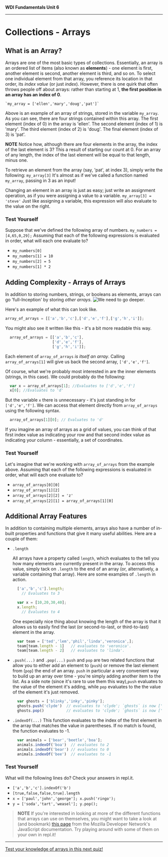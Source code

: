 **WDI Fundamentals Unit 6**

---

# Collections - Arrays
## What is an Array?
  Arrays are one of the most basic types of collections. Essentially, an array is an ordered list of items (also known as **elements**) - one element is first, another element is second, another element is third, and so on. To select one individual element from that array, you reference its location in that order, its *index value* (or just *index*). However, there is one quirk that often throws people off about arrays: rather than starting at 1, **the first position in an array has an index of 0**.

    `my_array = ['ellen','mary','doug','pat']`
  Above is an example of an array of strings, stored in the variable `my_array`. As you can see, there are four strings contained within this array.
  The first element (index of 0) in the array is 'ellen'.
  The second element (index of 1) is 'mary'.
  The third element (index of 2) is 'doug'.
  The final element (index of 3) is 'pat'.

**NOTE** Notice how, although there are four elements in the array, the index of the last element is 3? This a result of starting our count at 0. For an array of any length, the index of the last element will be equal to that length, minus one.

  To retrieve an element from the array (say, 'pat', at index 3), simply write the following:
    `my_array[3]`
  It's almost as if we've called a function named `my_array`, passing in 3 as an input!

  Changing an element in an array is just as easy; just write an assignment operation, as if you were assigning a value to a variable.
    `my_array[3] = 'steve'`
  Just like assigning a variable, this expression will also evaluate to the value on the right.

  ### Test Yourself
  Suppose that we've defined the following array of numbers.
    `my_numbers = [4,65,0,29];`
  Assuming that each of the following expressions is evaluated in order, what will each one evaluate to?
  * `my_numbers[0]`
  * `my_numbers[1] = 10`
  * `my_numbers[2] = 5`
  * `my_numbers[1] * 2`

## Adding Complexity - Arrays of Arrays
  In addition to storing numbers, strings, or booleans as elements, arrays can go 'full-Inception' by storing *other arrays*.
    ![We need to go deeper.](http://i1.kym-cdn.com/photos/images/newsfeed/000/531/557/a88.jpg)

  Here's an example of what this can look like.
  ```javascript
  array_of_arrays = [['a','b','c'],['d','e','f'],['g','h','i']];
  ```
  You might also see it written like this - it's a bit more readable this way.
  ```javascript
    array_of_arrays = [['a','b','c'],
                       ['d','e','f'],
                       ['g','h','i']];
  ```
  Each element of `array_of_arrays` *is itself an array*. Calling `array_of_arrays[1]` will give us back the second array, `['d','e','f']`.

  Of course, what we're probably most interested in are the inner elements (strings, in this case). We could probably do the following:
  ```javascript
    var x = array_of_arrays[1]; //Evaluates to ['d','e','f']
    x[0]; //Evaluates to 'd'
  ```
  But the variable `x` there is unnecessary - it's just standing in for `['d','e','f']`. We can access that element directly from `array_of_arrays` using the following syntax.
  ```javascript
    array_of_arrays[1][0]; // Evaluates to 'd'
  ```
  If you imagine an array of arrays as a grid of values, you can think of that first index value as indicating your row and that second index value as indicating your column - essentially, a set of coordinates.

 ### Test Yourself
 Let's imagine that we're working with `array_of_arrays` from the example above. Assuming that each of the following expressions is evaluated in order, what will each one evaluate to?
 * `array_of_arrays[0][0]`
 * `array_of_arrays[1][2]`
 * `array_of_arrays[2][2] = 'z'`
 * `array_of_arrays[2][1] = array_of_arrays[1][0]`

## Additional Array Features

In addition to containing multiple elements, arrays also have a number of in-built properties and functions that give it many useful abilities. Here are a couple of them:

* `.length`

  All arrays have a property called `length`, which evaluates to the tell you how many elements are currently present in the array. To access this value, simply tack on `.length` to the end of an array (or, alternatively, a variable containing that array). Here are some examples of `.length` in action.
    ```javascript
      ['a','b','c'].length;
        // Evaluates to 3

      var x = [10,20,30,40];
      x.length;
        // Evaluates to 4
    ```

  One especially nice thing about knowing the length of the array is that it allows us to easily find the last (or second-to-last, or third-to-last) element in the array.
    ```javascript
      var team = ['ted','lem','phil','linda','veronica',];
      team[team.length - 1]   // evaluates to 'veronica'.
      team[team.length - 2]   // evaluates to 'linda'.
    ```

* `.push(...)` and `.pop(...)`
  `push` and `pop` are two related functions that allow you to either add an element to (`push`) or remove the last element from (`pop`) the end of an array. `push` in particular a very convenient way to build up an array over time - you're simply adding another item to the list. As a side note (since it's rare to use them this way),`push` evaluates to the value of the element it's adding, while `pop` evaluates to the the value of the element it's just removed.
    ```javascript
      var ghosts = ['blinky','inky','pinky'];
      ghosts.push('clyde')  // evaluates to 'clyde'; `ghosts` is now ['blinky','inky','pinky','clyde'].
      ghosts.pop()          // evaluates to 'clyde'; `ghosts` is now ['blinky','inky','pinky'] again.
    ```

* `.indexOf(...)`
  This function evaluates to the index of the first element in the array that matches the value in parentheses. If no match is found, the function evaluates to -1.
    ```javascript
      var animals = ['bear','beetle','boa'];
      animals.indexOf('boa')  // evaluates to 2
      animals.indexOf('bear') // evaluates to 0
      animals.indexOf('bee')  // evaluates to -1
    ```

### Test Yourself
What will the following lines do? Check your answers in repl.it.
* `['a','b','c'].indexOf('b')`
* `[true,false,false,true].length`
* `x = ['paul','john','george']; x.push('ringo');`
* `y = ['soda','tart','weasel']; y.pop();`

> **NOTE** If you're interested in looking at more of the different functions that arrays can use on themselves, you might want to take a look at (and bookmark) [this page](https://developer.mozilla.org/en-US/docs/Web/JavaScript/Reference/Global_Objects/Array) from the Mozilla Developer Network's JavaScript documentation. Try playing around with some of them on your own in repl.it!

---
[Test your knowledge of arrays in this next quiz!](03_quiz.md)
